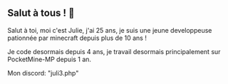 ## Salut à tous ! 👋

Salut à toi, moi c'est Julie, j'ai 25 ans, je suis une jeune developpeuse pationnée par minecraft depuis plus de 10 ans !

Je code desormais depuis 4 ans, je travail desormais principalement sur PocketMine-MP depuis 1 an.

Mon discord: "juli3.php"
